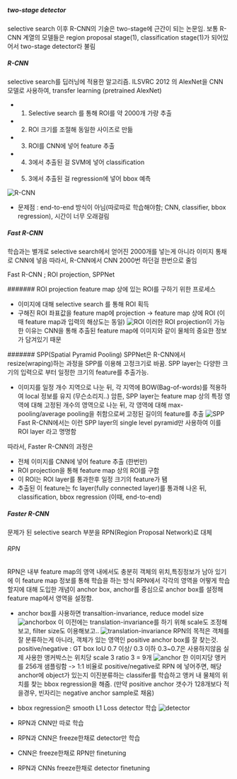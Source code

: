 ##### two-stage detector
selective search 이후 R-CNN의 기술은 two-stage에 근간이 되는 논문임.
보통 R-CNN 계열의 모델들은 region proposal stage(1), classification stage(1)가 되어있어서 two-stage detector라 불림

##### R-CNN
selective search를 딥러닝에 적용한 알고리즘. ILSVRC 2012 의 AlexNet을 CNN 모델로 사용하여, transfer learning (pretrained AlexNet)
- 1. Selective search 를 통해 ROI를 약 2000개 가량 추출
- 2. ROI 크기를 조절해 동일한 사이즈로 만듦
- 3. ROI를 CNN에 넣어 feature 추출
- 4. 3에서 추출된 걸 SVM에 넣어 classification
- 5. 3에서 추출된 걸 regression에 넣어 bbox 예측

![R-CNN](https://user-images.githubusercontent.com/31475037/74123157-088f8580-4c11-11ea-8555-39cfb5d770c0.gif)

- 문제점 : end-to-end 방식이 아님(따로따로 학습해야함; CNN, classifier, bbox regression), 시간이 너무 오래걸림

##### Fast R-CNN
학습과는 별개로 selective search에서 얻어진 2000개를 넣는게 아니라 이미지 통채로 CNN에 넣음
따라서, R-CNN에서 CNN 2000번 하던걸 한번으로 줄임

Fast R-CNN ; ROI projection, SPPNet

####### ROI projection
feature map 상에 있는 ROI를 구하기 위한 프로세스
- 이미지에 대해 selective search 를 통해 ROI 획득
- 구해진 ROI 좌표값을 feature map에 projection -> feature map 상에 ROI
(이때 feature map과 입력의 해상도는 동일)
![ROI](https://user-images.githubusercontent.com/31475037/74294049-1283c680-4d80-11ea-8c68-fa1b84f52bd3.png)
이러한 ROI projection이 가능한 이유는 CNN을 통해 추출된 feature map에 이미지와 같이 물체의 중요한 정보가 담겨있기 때문

####### SPP(Spatial Pyramid Pooling)
SPPNet은 R-CNN에서 resize(wraping)하는 과정을 SPP를 이용해 고정크기로 바꿈. 
SPP layer는 다양한 크기의 입력으로 부터 일정한 크기의 feature를 추출가능.
- 이미지를 일정 개수 지역으로 나눈 뒤, 각 지역에 BOW(Bag-of-words)를 적용하여 local 정보를 유지 (무슨소리지..)
암튼, SPP layer는 feature map 상의 특정 영역에 대해 고정된 개수의 영역으로 나눈 뒤, 
각 영역에 대해 max-pooling/average pooling을 취함으로써 고정된 길이의 feature를 추출
![SPP](https://1.bp.blogspot.com/-4XYvgIQ6T8E/VZEPbZyYo7I/AAAAAAAABHE/D_HccWnYK6Q/s1600/s4.jpg)
Fast R-CNN에서는 이런 SPP layer의 single level pyramid만 사용하여 이를 ROI layer 라고 명명함

따라서, Faster R-CNN의 과정은
- 전체 이미지를 CNN에 넣어 feature 추출 (한번만)
- ROI projection을 통해 feature map 상의 ROI를 구함
- 이 ROI는 ROI layer를 통과한후 일정 크기의 feature가 됌
- 추출된 이 feature는 fc layer(fully connected layer)를 통과해 나온 뒤, classification, bbox regression
(이때, end-to-end)

##### Faster R-CNN
문제가 된 selective search 부분을 RPN(Region Proposal Network)로 대체

###### RPN 
RPN은 내부 feature map의 영역 내에서도 충분히 객체의 위치,특징정보가 남아 있기에 이 feature map 정보를 통해 학습을 하는 방식
RPN에서 각각의 영역을 어떻게 학습할지에 대해 도입한 개념이 anchor box,
anchor를 중심으로 anchor box를 설정해 feature map에서 영역을 설정함.
- anchor box를 사용하면 transaltion-invariance, reduce model size
![anchorbox](https://user-images.githubusercontent.com/31475037/74295754-4ca39700-4d85-11ea-96ef-99320b686da5.png)
이 이전에는 translation-invariance를 하기 위해 scale도 조정해보고, filter size도 이용해보고..
![translation-invariance](https://user-images.githubusercontent.com/31475037/74295756-4ca39700-4d85-11ea-9a1b-0f9a7fe64e1d.png)
RPN의 목적은 객체를 잘 분류하는게 아니라, 객체가 있는 영역인 positive anchor box를 잘 찾는것.
positive/negative : GT box IoU 0.7 이상/ 0.3 이하
0.3~0.7은 사용하지않음
실제 사용한 앵커박스는 위치당 scale 3 ratio 3 = 9개
![anchor](https://user-images.githubusercontent.com/31475037/74295761-4dd4c400-4d85-11ea-8a26-5387a5a063b8.png)
한 이미지당 앵커를 256개 샘플링함 -> 1:1 비율로 positive/negative로 RPN 에 넣어주면, 해당 anchor에 object가 있는지 이진분류하는 classifer를 학습하고
앵커 내 물체의 위치를 찾는 bbox regression을 해줌. (만약 positive anchor 갯수가 128개보다 적을경우, 빈자리는 negative anchor sample로 채움)
- bbox regression은 smooth L1 Loss
detector 학습
![detector](https://user-images.githubusercontent.com/31475037/74295747-4ad9d380-4d85-11ea-9be8-f6e63e901f6f.png)

- RPN과 CNN만 따로 학습
- RPN과 CNN은 freeze한채로 detector만 학습
- CNN은 freeze한채로 RPN만 finetuning
- RPN과 CNNs freeze한채로 detector finetuning


